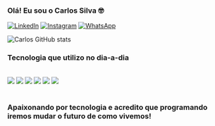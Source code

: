 ### Olá! Eu sou o Carlos Silva 🤓


[![Linkedln](https://img.shields.io/badge/LinkedIn-0077B5?style=for-the-badge&logo=linkedin&logoColor=white)](https://www.linkedin.com/in/carlos-silva-2331a91b0/) [![Instagram](https://img.shields.io/badge/Instagram-E4405F?style=for-the-badge&logo=instagram&logoColor=white)](https://www.instagram.com/jeanrs___/) [![WhatsApp](https://img.shields.io/badge/WhatsApp-25D366?style=for-the-badge&logo=whatsapp&logoColor=white)](https://wa.me/+5591985346315)


![Carlos GitHub stats](https://github-readme-stats.vercel.app/api?username=Jeandevv&show_icons=true&theme=tokyonight)


### Tecnologia que utilizo no dia-a-dia

<div style="display: inline_block"><br/>
    <img aling="center" alt"Python" src="https://img.shields.io/badge/Python-3776AB?style=for-the-badge&logo=python&logoColor=white" /> 
<img aling="center" alt"MySQL" src="https://img.shields.io/badge/MySQL-00000F?style=for-the-badge&logo=mysql&logoColor=white" />
<img aling="center" alt"JavaScript" src="https://img.shields.io/badge/JavaScript-F7DF1E?style=for-the-badge&logo=javascript&logoColor=black" />
<img aling="center" alt"ReactJs" src="https://img.shields.io/badge/React-20232A?style=for-the-badge&logo=react&logoColor=61DAFB" />
<img aling="center" alt"Excel" src="https://img.shields.io/badge/Microsoft_Excel-217346?style=for-the-badge&logo=microsoft-excel&logoColor=white" />
<img aling="center" alt"SAP" src="https://img.shields.io/badge/SAP-0FAAFF?style=for-the-badge&logo=sap&logoColor=white" />
</div><br/>

### Apaixonando por tecnologia e acredito que programando iremos mudar o futuro de como vivemos!
